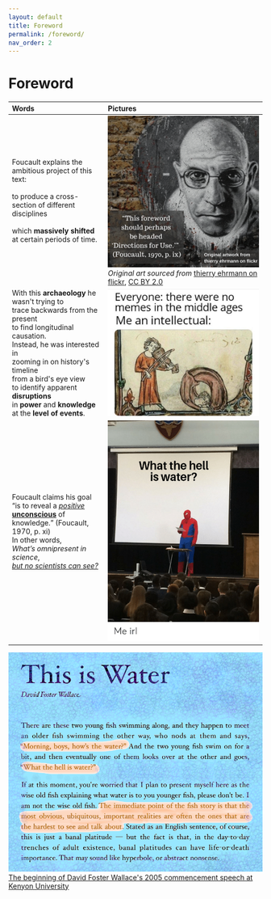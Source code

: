 ```yaml
---
layout: default
title: Foreword
permalink: /foreword/
nav_order: 2
---
```


# Foreword

| Words | Pictures |
|:---------------------------------|:------------------------------------------------------|
| Foucault explains the ambitious project of this text: <br> <br> to produce a cross-section of different disciplines <br> <br> which **massively shifted** at certain periods of time. | ![Foucault foreword](../memes/foucault_foreword.png) <br> *Original art sourced from* [thierry ehrmann on flickr](https://www.flickr.com/photos/home_of_chaos/2550922632), [CC BY 2.0](https://creativecommons.org/licenses/by/2.0/) |
| With this **archaeology** he wasn't trying to <br> trace backwards from the present <br> to find longitudinal causation. <br> Instead, he was interested in <br> zooming in on history's timeline <br> from a bird's eye view <br> to identify apparent **disruptions** <br> in **power** and **knowledge** <br> at the **level of events**. | ![middle ages meme](../memes/middleages.jpg) |
| Foucault claims his goal <br> “is to reveal a [*positive*](https://en.wikipedia.org/wiki/Symptom#Positive_and_negative) <br> [**unconscious**](https://www.lacanonline.com/2017/04/whats-so-unconscious-about-the-unconscious/) of knowledge.” (Foucault, 1970, p. xi) <br> In other words, <br> *What’s omnipresent in science*, <br> [*but no scientists can see?*](https://fs.blog/2012/04/david-foster-wallace-this-is-water) | ![spiderman what is water](../memes/whatiswaterspiderman.png) |

![what the hell is water?](../memes/thisiswater.png)
[The beginning of David Foster Wallace's 2005 commencement speech at Kenyon University](https://fs.blog/2012/04/david-foster-wallace-this-is-water/)